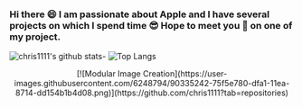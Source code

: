 ### Hi there 😄 I am passionate about Apple and I have several projects on which I spend time 😎 Hope to meet you 🤝 on one of my project.
![chris1111's github stats](https://github-readme-stats.vercel.app/api?username=chris1111&show_icons=true)- ![Top Langs](https://github-readme-stats.vercel.app/api/top-langs/?username=chris1111&show_icons=true)

<div align="center">
[![Modular Image Creation](https://user-images.githubusercontent.com/6248794/90335242-75f5e780-dfa1-11ea-8714-dd154b1b4d08.png)](https://github.com/chris1111?tab=repositories)
    
</a>
    </div>
    </div>

















